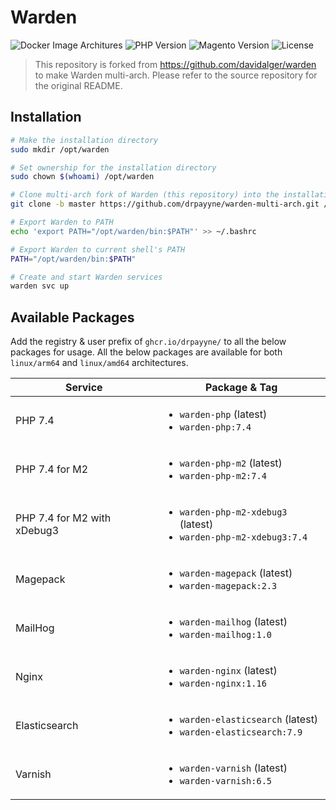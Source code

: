 # Warden

![Docker Image Architures](https://img.shields.io/badge/architecture-arm64%20%7C%20amd64-success)
![PHP Version](https://img.shields.io/badge/php-7.4-blue)
![Magento Version](https://img.shields.io/badge/magento-2.4-orange)
![License](https://img.shields.io/github/license/drpayyne/docker-php)

> This repository is forked from https://github.com/davidalger/warden to make Warden multi-arch. Please refer to the source repository for the original README.

## Installation

```bash
# Make the installation directory
sudo mkdir /opt/warden

# Set ownership for the installation directory
sudo chown $(whoami) /opt/warden

# Clone multi-arch fork of Warden (this repository) into the installation directory
git clone -b master https://github.com/drpayyne/warden-multi-arch.git /opt/warden

# Export Warden to PATH
echo 'export PATH="/opt/warden/bin:$PATH"' >> ~/.bashrc

# Export Warden to current shell's PATH
PATH="/opt/warden/bin:$PATH"

# Create and start Warden services
warden svc up
```

## Available Packages

Add the registry & user prefix of `ghcr.io/drpayyne/` to all the below packages for usage. All the below packages are available for both `linux/arm64` and `linux/amd64` architectures.

| Service | Package & Tag |
|---|---|
| PHP 7.4 | <ul><li>`warden-php` (latest)</li><li>`warden-php:7.4`</li></ul> |
| PHP 7.4 for M2 | <ul><li>`warden-php-m2` (latest)</li><li>`warden-php-m2:7.4`</li></ul> |
| PHP 7.4 for M2 with xDebug3 | <ul><li>`warden-php-m2-xdebug3` (latest)</li><li>`warden-php-m2-xdebug3:7.4`</li></ul> |
| Magepack | <ul><li>`warden-magepack` (latest)</li><li>`warden-magepack:2.3`</li></ul> |
| MailHog | <ul><li>`warden-mailhog` (latest)</li><li>`warden-mailhog:1.0`</li></ul> |
| Nginx | <ul><li>`warden-nginx` (latest)</li><li>`warden-nginx:1.16`</li></ul> |
| Elasticsearch | <ul><li>`warden-elasticsearch` (latest)</li><li>`warden-elasticsearch:7.9`</li></ul> |
| Varnish | <ul><li>`warden-varnish` (latest)</li><li>`warden-varnish:6.5`</li></ul> |
